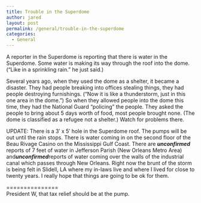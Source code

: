 ```yaml
---
title: Trouble in the Superdome
author: jared
layout: post
permalink: /general/trouble-in-the-superdome
categories:
  - General
---
```

A reporter in the Superdome is reporting that there is water in the Superdome. Some water is making its way through the roof into the dome. (&#8220;Like in a sprinkling rain.&#8221; he just said.)

Several years ago, when they used the dome as a shelter, it became a disaster. They had people breaking into offices stealing things, they had people destroying furnishings. (&#8220;Now it is like a thunderstorm, just in this one area in the dome.&#8221;) So when they allowed people into the dome this time, they had the National Guard &#8220;policing&#8221; the people. They asked the people to bring about 5 days worth of food, most people brought none. (The dome is classified as a refugee not a shelter.) Watch for problems there.

UPDATE: There is a 3&#8242; x 5&#8242; hole in the Superdome roof. The pumps will be out until the rain stops. There is water coming in on the second floor of the Beau Rivage Casino on the Mississippi Gulf Coast. There are ***unconfirmed*** reports of 7 feet of water in Jefferson Parish (New Orleans Metro Area) and***unconfirmed***reports of water coming over the walls of the industrial canal which passes through New Orleans. Right now the brunt of the storm is being felt in Slidell, LA where my in-laws live and where I lived for close to twenty years. I really hope that things are going to be ok for them.

===============  
President W, that tax relief should be at the pump.